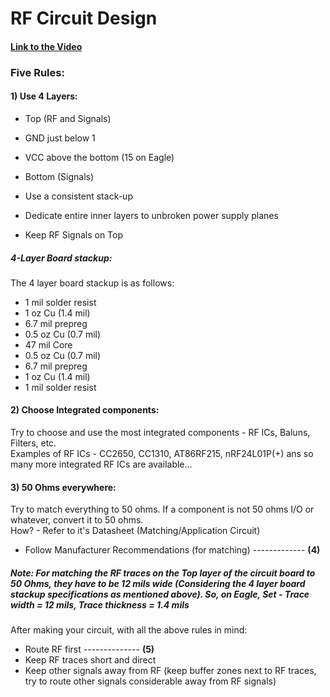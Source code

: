 # RF Circuit Design
#### [Link to the Video](https://youtu.be/TnRn3Kn_aXg)         

### Five Rules: 
#### 1) Use 4 Layers:      
* Top (RF and Signals)          
* GND just below 1                 
* VCC above the bottom (15 on Eagle)           
* Bottom (Signals)             

* Use a consistent stack-up            
* Dedicate entire inner layers to unbroken power supply planes           
* Keep RF Signals on Top        

##### 4-Layer Board stackup:   
The 4 layer board stackup is as follows:      
* 1 mil solder resist      
* 1 oz Cu (1.4 mil)    
* 6.7 mil prepreg     
* 0.5 oz Cu (0.7 mil)   
* 47 mil Core     
* 0.5 oz Cu (0.7 mil)           
* 6.7 mil prepreg        
* 1 oz Cu (1.4 mil)         
* 1 mil solder resist      

#### 2) Choose Integrated components:     
Try to choose and use the most integrated components - RF ICs, Baluns, Filters, etc.     
Examples of RF ICs - CC2650, CC1310, AT86RF215, nRF24L01P(+) ans so many more integrated RF ICs are available...        

#### 3) 50 Ohms everywhere:     
Try to match everything to 50 ohms. If a component is not 50 ohms I/O or whatever, convert it to 50 ohms.     
How? - Refer to it's Datasheet (Matching/Application Circuit)    

* Follow Manufacturer Recommendations (for matching)  -------------  **(4)**      

##### Note: For matching the RF traces on the Top layer of the circuit board to 50 Ohms, they have to be 12 mils wide (Considering the 4 layer board stackup specifications as mentioned above). So, on Eagle, Set - Trace width = 12 mils, Trace thickness = 1.4 mils             

After making your circuit, with all the above rules in mind:       
* Route RF first  --------------  **(5)**    
* Keep RF traces short and direct     
* Keep other signals away from RF (keep buffer zones next to RF traces, try to route other signals considerable away from RF signals)         

